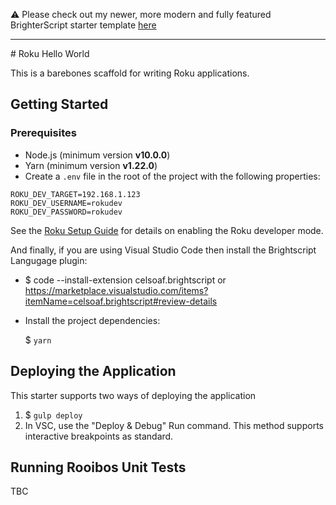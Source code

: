 ⚠ Please check out my newer, more modern and fully featured BrighterScript starter template [here](https://github.com/twig2let/roku-brighterscript-starter)

<hr/>
# Roku Hello World

This is a barebones scaffold for writing Roku applications.

## Getting Started

### Prerequisites

* Node.js (minimum version **v10.0.0**)
* Yarn (minimum version **v1.22.0**)
* Create a `.env` file in the root of the project with the following properties:

```
ROKU_DEV_TARGET=192.168.1.123
ROKU_DEV_USERNAME=rokudev
ROKU_DEV_PASSWORD=rokudev
```
See the [Roku Setup Guide](https://blog.roku.com/developer/developer-setup-guide) for details on enabling the Roku developer mode.

And finally, if you are using Visual Studio Code then install the Brightscript Langugage plugin:

* $ code --install-extension celsoaf.brightscript or https://marketplace.visualstudio.com/items?itemName=celsoaf.brightscript#review-details

* Install the project dependencies:

    $ `yarn`

## Deploying the Application

This starter supports two ways of deploying the application

1. $ `gulp deploy`
2. In VSC, use the "Deploy & Debug" Run command. This method supports interactive breakpoints as standard.



## Running Rooibos Unit Tests

TBC

